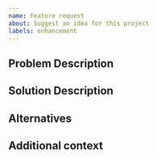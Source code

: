 ```yaml
---
name: Feature request
about: Suggest an idea for this project
labels: enhancement
---
```


## Problem Description
<!-- Please provide a clear and concise description of what the problem or issue the proposed feature will solve (Ex. I'm always frustrated when ...) -->

## Solution Description
<!-- Describe what you want to happen -->

## Alternatives
<!-- Describe any alternative solutions or features you have considered -->

## Additional context
<!-- Add any other context or screenshots about the feature request here. -->
